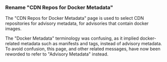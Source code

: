 ### Rename "CDN Repos for Docker Metadata"

The "CDN Repos for Docker Metadata" page is used to select CDN repositories
for advisory metadata, for advisories that contain docker images.

The "Docker Metadata" terminology was confusing, as it implied docker-related
metadata such as manifests and tags, instead of advisory metadata. To avoid
confusion, this page, and other related messages, have now been reworded to
refer to "Advisory Metadata" instead.
